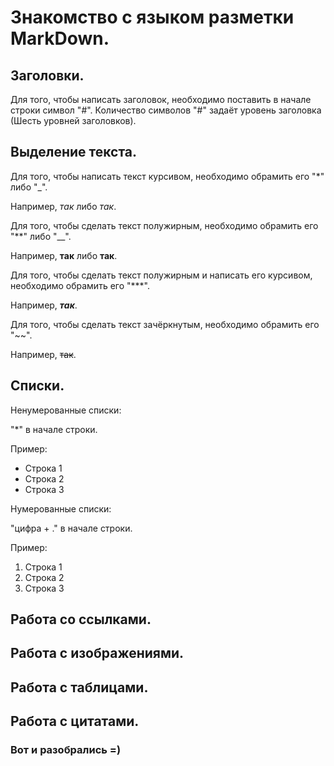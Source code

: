 # Знакомство с языком разметки MarkDown.

## Заголовки.

Для того, чтобы написать заголовок, необходимо поставить в начале строки символ "#". Количество символов "#" задаёт уровень заголовка (Шесть уровней заголовков).

## Выделение текста.

Для того, чтобы написать текст курсивом, необходимо обрамить его "*" либо "_". 

Например, *так* либо _так_.

Для того, чтобы сделать текст полужирным, необходимо обрамить его "**" либо "__". 

Например, **так** либо __так__.

Для того, чтобы сделать текст полужирным и написать его курсивом, необходимо обрамить его "***".

Например, ***так***.

Для того, чтобы сделать текст зачёркнутым, необходимо обрамить его "~~". 

Например, ~~так~~.

## Списки.

Ненумерованные списки: 

"*" в начале строки.

Пример:

* Строка 1
* Строка 2
* Строка 3

Нумерованные списки:

"цифра + ." в начале строки.

Пример:

1. Строка 1
2. Строка 2
3. Строка 3

## Работа со ссылками.

## Работа с изображениями.

## Работа с таблицами.

## Работа с цитатами.

### Вот и разобрались =)